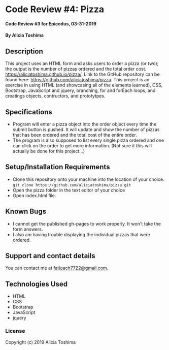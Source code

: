 # Code Review #4: Pizza

#### Code Review #3 for Epicodus, 03-31-2019

#### By **Alicia Toshima**

## Description

This project uses an HTML form and asks users to order a pizza (or two); the output is the number of pizzas ordered and the total order cost.  https://aliciatoshima.github.io/pizza/. Link to the GitHub repository can be found here: https://github.com/aliciatoshima/pizza. This project is an exercise in using HTML (and showcasing all of the elements learned), CSS, Bootstrap, JavaScript and jquery, branching, for and forEach loops, and creatings objects, contructors, and prototytpes.

## Specifications
* Program will enter a pizza object into the order object every time the submit button is pushed. It will update and show the number of pizzas that has been ordered and the total cost of the entire order.
* The program is also supposed to list every single pizza ordered and one can click on the order to get more information. (Not sure if this will actually be done for this project...)



## Setup/Installation Requirements

* Clone this repository onto your machine into the location of your choice.
`git clone https://github.com/aliciatoshima/pizza.git`
* Open the pizza folder in the text editor of your choice
* Open index.html file.

## Known Bugs

* I cannot get the published gh-pages to work properly. It won't take the form answers.
* I also am having trouble displaying the individual pizzas that were ordered.

## Support and contact details

You can contact me at fatloach7722@gmail.com.

## Technologies Used

- HTML
- CSS
- Bootstrap
- JavaScript
- jquery

### License

Copyright (c) 2019 Alicia Toshima

